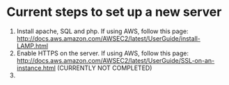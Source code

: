 # Current steps to set up a new server

1) Install apache, SQL and php. If using AWS, follow this page: http://docs.aws.amazon.com/AWSEC2/latest/UserGuide/install-LAMP.html
2) Enable HTTPS on the server. If using AWS, follow this page: http://docs.aws.amazon.com/AWSEC2/latest/UserGuide/SSL-on-an-instance.html (CURRENTLY NOT COMPLETED)
3) 
